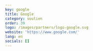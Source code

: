 ```yaml
---
key: google
title: Google
category: soutien
order: 39
logo: /images/partners/logo-google.svg
website: 'https://www.google.com/'
lang: en
socials: []
---
```

